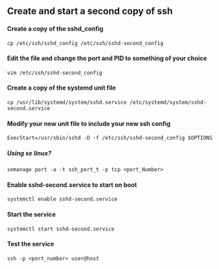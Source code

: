 ## Create and start a second copy of ssh 

#### Create a copy of the sshd_config
`cp /etc/ssh/sshd_config /etc/ssh/sshd-second_config`

#### Edit the file and change the port and PID to something of your choice
`vim /etc/ssh/sshd-second_config`

#### Create a copy of the systemd unit file
`cp /usr/lib/systemd/system/sshd.service /etc/systemd/system/sshd-second.service`

#### Modify your new unit file to include your new ssh config
`ExecStart=/usr/sbin/sshd -D -f /etc/ssh/sshd-second_config $OPTIONS`

##### Using se linux?  
`semanage port -a -t ssh_port_t -p tcp <port_Number>`

#### Enable sshd-second.service to start on boot
`systemctl enable sshd-second.service `

#### Start the service 
`systemctl start sshd-second.service `

#### Test the service 
`ssh -p <port_number> user@host`


